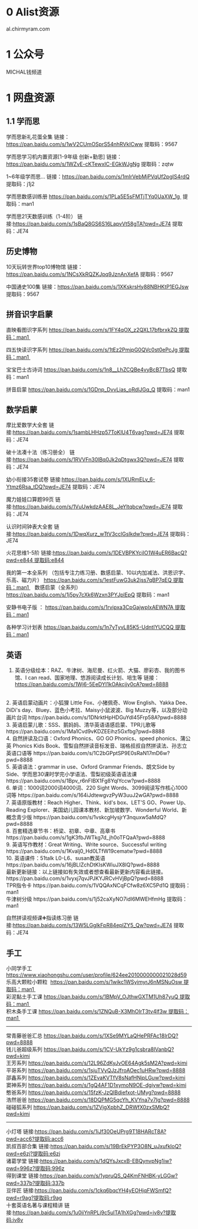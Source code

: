 # 0 Alist资源

al.chirmyram.com

# 1 公众号

MICHAL钱频道



# 1 网盘资源

## 1.1 学而思

学而思新礼花蛋全集
链接：https://pan.baidu.com/s/1wV2CUmOSprS54nhRVkICww 
提取码：9567 

学而思学习机内置资源[1-9年级 创新+勤思] 
链接：https://pan.baidu.com/s/1WZvE-cKTewxIC-EGkWJgNg 
提取码：zqtw 

1~6年级学而思...
链接：https://pan.baidu.com/s/1mIrVebMjPVqUf2pgIS4rdQ 
提取码：j1j2 

学而思数感训练册
https://pan.baidu.com/s/1PLa5E5sFMTjTYq0UaXW_1g 
提取码：man1 

学而思21天数感训练（1-4阶）
链接:https://pan.baidu.com/s/1sBaQ8GS6S16LapvVt58gTA?pwd=JE74 
提取码：JE74

## 历史博物
10天玩转世界top10博物馆
链接：https://pan.baidu.com/s/1NCsXkRQZKJpq9JznAnXefA 
提取码：9567 

中国通史100集
链接：https://pan.baidu.com/s/1XKskrsHy88NBHKtP1EGJsw 
提取码：9567 

## 拼音识字启蒙

直映看图识字系列
https://pan.baidu.com/s/1FY4qOX_z2QXL17bfbrxkZQ 提取码：man1 

四五快读识字系列
https://pan.baidu.com/s/1tEz2PmjpG0QVc0st0ePcJg 提取码：man1 

宝宝巴士古诗词
https://pan.baidu.com/s/1n8__LhZCQBe4vyBcB7TbsQ 提取码：man1 

拼音启蒙
https://pan.baidu.com/s/1GDnp_DvvLias_oRdlJGq_Q 提取码：man1 

## 数学启蒙

摩比爱数学大全套
链接:https://pan.baidu.com/s/1sambLHHzp57ToKlU4T6vag?pwd=JE74 提取码：JE74

破十法凑十法（练习册全）
链接:https://pan.baidu.com/s/1RVVFn30lBq0Jk2qDtgwx3Q?pwd=JE74 提取码：JE74

幼小衔接35套试卷
链接:https://pan.baidu.com/s/1XURmELv_6-Ytmz6Rsa_tDQ?pwd=JE74 提取码：JE74

魔力娃娃口算题99页
链接:https://pan.baidu.com/s/1VuUwkdzAAE8L_JeYltqbcw?pwd=JE74 提取码：JE74 

认识时间钟表大全套
链接:https://pan.baidu.com/s/1DwqXurz_wTtV3cclGsIkdw?pwd=JE74 提取码：JE74 

火花思维1-5阶
链接:https://pan.baidu.com/s/1DEVBPKYcjIO1W4uER6BacQ?pwd=e844 提取码:e844

我的第一本全系列 （包括专注力练习册、数感启蒙、10以内加减法、洪恩识字、乐高、磁力片）
https://pan.baidu.com/s/1estFuwG3uk2jss7qBP7qEQ 提取码：man1 
 
 数感启蒙（全系列）
https://pan.baidu.com/s/1j5py7cXk6Wzxn3PYJplEpQ 提取码：man1 

安静书电子版 ：
https://pan.baidu.com/s/1rvipxa3CpGajwplxAEWN7A 提取码：man1

各种学习计划表
https://pan.baidu.com/s/1n7yTyvL85K5-UdntIYUCQQ 提取码：man1


## 英语
1. 英语分级绘本：RAZ、牛津树、海尼曼、红火箭、大猫、廖彩杏、我的图书馆、I can read、国家地理、悠游阅读成长计划、培生等
链接：https://pan.baidu.com/s/1Wj6-5EeDYI1kOAkcjjy0cA?pwd=8888 
<br>
2. 英语启蒙动画片：小狐狸 Little Fox、小猪佩奇、Wow English、Yakka Dee、DiDi's day、Bluey、蓝色小考拉、Maisy小鼠波波、Big Muzzy等，以及部分动画片台词
https://pan.baidu.com/s/1DNrktHpHDGuYdI45Frp58A?pwd=8888 
<br>
3. 英语启蒙儿歌：SSS、鹅妈妈、清华英语语感启蒙、TPR儿歌等
https://pan.baidu.com/s/1Ma1Cvd9vKDZEEihz5Gxfbg?pwd=8888 
<br>
4. 自然拼读及口语：Oxford Phonics、GO GO Phonics、speed phonics、蒲公英 Phonics Kids Book、雪梨自然拼读音标发音、瑞格叔叔自然拼读法、孙志立英语口语等
https://pan.baidu.com/s/1C2bGPptSP9E0sRaN17mD6w?pwd=8888 
<br>
5. 英语语法：grammar in use、Oxford Grammar Friends、朗文Side by Side、学而思30课时学完小学语法、雪梨初级英语语法课
https://pan.baidu.com/s/1Bpv_r6nFIBX1Fg8YqlYccw?pwd=8888 
<br>
6. 单词：1000词2000词4000词、220 Sight Words、3099阅读写作核心1000词等
https://pan.baidu.com/s/164iJdtewgvzPyW3uuJ2wGA?pwd=8888 
<br>
7. 英语原版教材：Reach Higher、Think、kid's box、LET'S GO、Power Up、Reading Explorer、美国幼儿园课本教材、新加坡数学、Wonderful World、新概念青少版
https://pan.baidu.com/s/1vskcgHysjrY3nquxw5aMdQ?pwd=8888 
<br>
8. 百套精选章节书：桥梁、初章、中章、高章书
https://pan.baidu.com/s/1gK3fbJWTkg7d_jh0oTFQaA?pwd=8888 
<br>
9. 英语写作教材：Great Writing、Write source、Successful writing
https://pan.baidu.com/s/1Kvalj0_Hd0LTfW19cematw?pwd=8888 
<br>
10. 英语课件：51talk L0-L6、susan教英语
https://pan.baidu.com/s/16jBLIZchDtKIsKWiuJX8lQ?pwd=8888 
<br>
最新更新链接：以上链接如有失效或者想查看最新更新内容看此链接。
https://pan.baidu.com/s/1vyxj7qvJPJKYJRCvHVjBpQ?pwd=8888 

<br>
TPR指令卡
https://pan.baidu.com/s/1VQQAxNCqFCfw8z6XC5Pd1Q 提取码：man1 
<br>
 牛津树分级
https://pan.baidu.com/s/1j52caXyNO7idI6MWEHfmHg 提取码：man1 
<br>

自然拼读视频课➕指读练习册
链接:https://pan.baidu.com/s/13W5LGglkFpR84eplZY5_Qw?pwd=JE74 提取码：JE74
<br>

## 手工
小同学手工
https://www.xiaohongshu.com/user/profile/624ee2010000000021028d59
<br>
乐高大颗粒小颗粒 
https://pan.baidu.com/s/1wikc1WSyimyrJ6nMSNuOsw 提取码：man1 
<br>
彩泥黏土手工课
https://pan.baidu.com/s/1BMpV_OJthwGXTM1Uh87yuQ 提取码：man1 
<br>
积木条手工课
https://pan.baidu.com/s/1ZNQuB-X3MhOIrT3tv4lf3w 提取码：man1 
<br>

-------------------------------------------------------------------------
常青藤爸爸汇总 
https://pan.baidu.com/s/1XSe9MYLaQHePRFAc18IrDQ?pwd=8888 
<br>
钱儿爸超级系列 
https://pan.baidu.com/s/1CV-UkYz9g1csbra8lVanbQ?pwd=kimi 
<br>
王芳系列 
https://pan.baidu.com/s/12L96ZdKyJvOE64Agk5sM2A?pwd=kimi 
<br>
平哥系列
https://pan.baidu.com/s/1sjuTVyQJzJfroAOec1uHRw?pwd=8888
<br>
邵鑫系列 
https://pan.baidu.com/s/1ZEvaKVTfV8sNafHNjpLGuw?pwd=kimi 
<br>
窦神系列 
https://pan.baidu.com/s/1gQ4AF1D1xymoN9OE-dgiyw?pwd=kimi 
<br>
憨爸系列 
https://pan.baidu.com/s/15fzK-JzQIBdiefxot-UMyg?pwd=8888 
<br>
浩然爸爸 
https://pan.baidu.com/s/18DQPMG5qcYh_KVYna7v7Ig?pwd=8888 
<br>
碰碰狐系列
https://pan.baidu.com/s/1ZVjgXpbhZ_DRWfX0zxSMbQ?pwd=kimi
<br>

-------------------------------------------------------------------------
小灯塔
链接:https://pan.baidu.com/s/1iJf30OeUPrg9T18HARcT8A?pwd=acc6?提取码:acc6
<br>
凯叔百部合集
链接:https://pan.baidu.com/s/19BrEkPYP3O8N_uJxufkloQ?pwd=e6zj?提取码:e6zj
<br>
诸葛学堂
链接:https://pan.baidu.com/s/1dQYsJxcxB-EBQynvpNg1iw?pwd=996z?提取码:996z
<br>
得到课堂
链接:https://pan.baidu.com/s/1ypruQS_Q4KmFNHBK-yLGGw?pwd=337b?提取码:337b
<br>
豆伴匠
链接:https://pan.baidu.com/s/1ckq6bqcYH4yEOHjqFWSmfQ?pwd=r9ag?提取码:r9ag
<br>
十套英语名著与课程精讲
链接:https://pan.baidu.com/s/1u0iiYnRPLj9c5ulTA1hXGg?pwd=iv8v?提取码:iv8v
<br>
